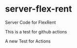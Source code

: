 # server-flex-rent
Server Code for FlexRent

This is a test for github actions

A new Test for Actions
